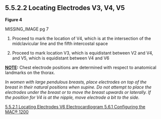 ## 5.5.2.2 Locating Electrodes V3, V4, V5

**Figure 4**

MISSING_IMAGE pg 7

1. Proceed to mark the location of V4, which is at the intersection of the
midclavicular line and the fifth intercostal space

2. Proceed to mark location V3, which is equidistant between V2 and V4, and V5,
which is equidistant between V4 and V6

**<u>NOTE</u>:** Chest electrode positions are determined with respect to anatomical landmarks on the thorax.

_In women with large pendulous breasts, place electrodes on top of the breast in their natural positions when supine. Do not attempt to place the electrodes under the breast or to move the breast upwards or laterally. If the position for V4 is at the nipple, move electrode a bit to the side._


<div class="center">
<div class="btn-group">
  <a href=":pages_path:/manuals/ecg/5-05-02-01-locating-v6.md" class="btn btn-default">
    <span class="glyphicon glyphicon-chevron-left"></span>
    5.5.2.1 Locating Electrodes V6
  </a>

  <a href=":pages_path:/manuals/ecg" class="btn btn-default">
    <span class="glyphicon glyphicon-chevron-up"></span>
    Electrocardiogram
  </a>

  <a href=":pages_path:/manuals/ecg/5-06-01-configuring-mac-1200.md" class="btn btn-success">
    5.6.1 Configuring the MAC® 1200
    <span class="glyphicon glyphicon-chevron-right"></span>
  </a>
</div>
</div>
